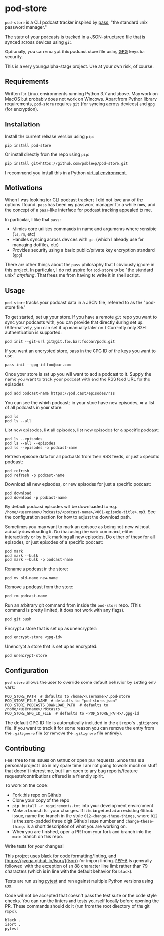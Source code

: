 # pod-store

`pod-store` is a CLI podcast tracker inspired by [pass](https://www.passwordstore.org/), "the standard unix password manager."

The state of your podcasts is tracked in a JSON-structured file that is synced across devices using `git`.

Optionally, you can encrypt this podcast store file using [GPG](https://gnupg.org/) keys for security.

This is a very young/alpha-stage project. Use at your own risk, of course.

## Requirements

Written for Linux environments running Python 3.7 and above. May work on MacOS but probably does not work on Windows. Apart from Python library requirements, `pod-store` requires `git` (for syncing across devices) and `gpg` (for encryption).

## Installation

Install the current release version using `pip`:

    pip install pod-store

Or install directly from the repo using `pip`:

    pip install git+https://github.com/psbleep/pod-store.git

I recommend you install this in a Python [virtual environment](https://docs.python.org/3.7/tutorial/venv.html).

## Motivations

When I was looking for CLI podcast trackers I did not love any of the options I found. `pass` has been my password manager for a while now, and the concept of a `pass`-like interface for podcast tracking appealed to me.

In particular, I like that `pass`:

 - Mimics core utilities commands in name and arguments where sensible (`ls`, `rm`, etc)
 - Handles syncing across devices with `git` (which I already use for managing dotfiles, etc)
 - Provides security using a basic public/private key encryption standard (`gpg`)

There are other things about the `pass` philosophy that I obviously ignore in this project. In particular, I do not aspire for `pod-store` to be "the standard unix" _anything_. That frees me from having to write it in shell script.

## Usage

`pod-store` tracks your podcast data in a JSON file, referred to as the "pod-store file."

To get started, set up your store. If you have a remote `git` repo you want to sync your podcasts with, you can provide that directly during set up. (Alternatively, you can set it up manually later on.) Currently only SSH authentication is supported:

    pod init --git-url git@git.foo.bar:foobar/pods.git

If you want an encrypted store, pass in the GPG ID of the keys you want to use.

    pass init --gpg-id foo@bar.com

Once your store is set up you will want to add a podcast to it. Supply the name you want to track your podcast with and the RSS feed URL for the episodes:

    pod add podcast-name https://pod.cast/episodes/rss

You can see the which podcasts in your store have new episodes, or a list of all podcasts in your store:

    pod ls
    pod ls --all


List new episodes, list all episodes, list new episodes for a specific podcast:

    pod ls --episodes
    pod ls --all --episodes
    pod ls --episodes -p podcast-name

Refresh episode data for all podcasts from their RSS feeds, or just a specific podcast:

    pod refresh
    pod refresh -p podcast-name

Download all new episodes, or new episodes for just a specific podcast:

    pod download
    pod download -p podcast-name

By default podcast episodes will be downloaded to e.g. `/home/<username>/Podcasts/<podcast-name>/<001-episode-title>.mp3`. See the configuration section for how to adjust the download path.

Sometimes you may want to mark an episode as being not-new without actually downloading it. Do that using the `mark` command, either interactively or by bulk marking all new episodes. Do either of these for all episodes, or just episodes of a specific podcast:

    pod mark
    pod mark --bulk
    pod mark --bulk -p podcast-name

Rename a podcast in the store:

    pod mv old-name new-name

Remove a podcast from the store:

    pod rm podcast-name

Run an arbitrary git command from inside the `pod-store` repo. (This command is pretty limited, it does not work with any flags).

    pod git push

Encrypt a store that is set up as unencrypted:

    pod encrypt-store <gpg-id>

Unencrypt a store that is set up as encrypted:

    pod unencrypt-store

## Configuration

`pod-store` allows the user to override some default behavior by setting env vars:

    POD_STORE_PATH  # defaults to /home/<username>/.pod-store
    POD_STORE_FILE_NAME  # defaults to "pod-store.json"
    POD_STORE_PODCASTS_DOWNLOAD_PATH  # defaults to /home/<username>/Podcasts
    POD_STORE_GPG_ID_FILE  # defaults to <POD_STORE_PATH>/.gpg-id

The default GPG ID file is automatically included in the git repo's `.gitignore` file. If you want to track it for some reason you can remove the entry from the `.gitignore` file (or remove the `.gitignore` file entirely).

## Contributing

Feel free to file issues on Github or open pull requests. Since this is a personal project I do in my spare time I am not going to work much on stuff that doesn't interest me, but I am open to any bug reports/feature requests/contributions offered in a friendly spirit.

To work on the code:

 - Fork this repo on Github
  - Clone your copy of the repo
  - `pip install -r requirements.txt` into your development environment
  - Make a branch for your changes. If it is targetted at an existing Github issue, name the branch in the style `012-change-these-things`, where `012` is the zero-padded three digit Github issue number and `change-these-things` is a short description of what you are working on.
  - When you are finished, open a PR from your fork and branch into the `main` branch on this repo.

Write tests for your changes!

This project uses [black](https://github.com/psf/black) for code formatting/linting, and [https://pycqa.github.io/isort/](isort) for import linting. [PEP-8](https://www.python.org/dev/peps/pep-0008/) is generally followed, with the exception of an 88 character line limit rather than 79 characters (which is in line with the default behavior for `black`).

Tests are run using [pytest](https://docs.pytest.org/) and run against multiple Python versions using [tox](https://tox.wiki/en/latest/).

Code will not be accepted that doesn't pass the test suite or the code style checks. You can run the linters and tests yourself locally before opening the PR. These commands should do it (run from the root directory of the git repo):

    black .
    isort .
    pytest
